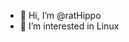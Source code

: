 - 👋 Hi, I’m @ratHippo
- 👀 I’m interested in Linux

<!---
ratHippo/ratHippo is a ✨ special ✨ repository because its `README.md` (this file) appears on your GitHub profile.
You can click the Preview link to take a look at your changes.
--->
